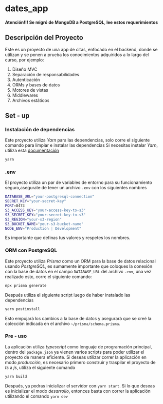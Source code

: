 # dates_app

#### Atención!!! Se migró de MongoDB a PostgreSQL, lee estos requerimientos

## Descripción del Proyecto

Este es un proyecto de una app de citas, enfocado en el backend, donde se utilizan y se ponen a prueba los conocimientos adquiridos a lo largo del curso,
por ejemplo:

1. Diseño MVC
2. Separación de responsabilidades
3. Autenticación
4. ORMs y bases de datos
5. Motores de vistas
6. Middlewares
7. Archivos estáticos

## Set - up

### Instalación de dependencias

Este proyecto utiliza _Yarn_ para las dependencias, solo corre el siguiente comando para limpiar e instalar las dependencias
Si necesitas instalar _Yarn_, utiliza esta [documentación](https://yarnpkg.com/getting-started/install)

```bash
yarn
```

### .env

El proyecto utiliza un par de variables de entorno para su funcionamiento seguro,asegurate de tener un archivo `.env` con los siguientes nombres

```bash
DATABASE_URL="your-postgresql-connection"
SECRET_KEY="your-secret-key"
PORT=8473
S3_ACCESS_KEY="your-access-key-to-s3"
S3_SECRET_KEY="your-secret-key-to-s3"
S3_REGION="your-s3-region"
S3_BUCKET_NAME="your-s3-bucket-name"
NODE_ENV="Production | Development"
```

Es importante que definas tus valores y respetes los nombres.

### ORM con PostgreSQL

Este proyecto utiliza _Prisma_ como un ORM para la base de datos relacional usando _PostgreSQL_, es sumamente importante que coloques la conexión con la base de datos en el campo `DATABASE_URL` del archivo `.env`, una vez realizado esto, corre el siguiente comando:

```bash
npx prisma generate
```

Después utiliza el siguiente script luego de haber instalado las dependencias

```bash
yarn postinstall
```

Esto empujará los cambios a la base de datos y asegurará que se creé la colección indicada en el archivo `~/prisma/schema.prisma`.

### Pre - uso

La aplicación utiliza _typescript_ como lenguaje de programación principal, dentro del `package.json` ya vienen varios scripts para poder utilizar el proyecto de manera eficiente. Si deseas utilizar correr la aplicación en modo _producción_, es necesario primero construir y traspilar el proyecto de _ts_ a _js_, utiliza el siguiente comando

```bash
yarn build
```

Después, ya podras inicializar el servidor con `yarn start`.
Si lo que deseas es inicializar el modo _desarrollo_, entonces basta con correr la aplicación utilizando el comando `yarn dev`
